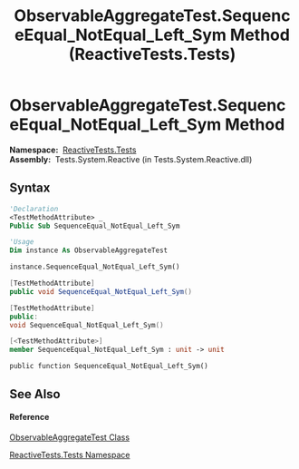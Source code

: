 ﻿---
title: ObservableAggregateTest.SequenceEqual_NotEqual_Left_Sym Method  (ReactiveTests.Tests)
TOCTitle: SequenceEqual_NotEqual_Left_Sym Method
ms:assetid: M:ReactiveTests.Tests.ObservableAggregateTest.SequenceEqual_NotEqual_Left_Sym
ms:mtpsurl: https://msdn.microsoft.com/en-us/library/reactivetests.tests.observableaggregatetest.sequenceequal_notequal_left_sym(v=VS.103)
ms:contentKeyID: 36620008
ms.date: 06/28/2011
mtps_version: v=VS.103
f1_keywords:
- ReactiveTests.Tests.ObservableAggregateTest.SequenceEqual_NotEqual_Left_Sym
dev_langs:
- CSharp
- JScript
- VB
- FSharp
- c++
---

# ObservableAggregateTest.SequenceEqual\_NotEqual\_Left\_Sym Method

**Namespace:**  [ReactiveTests.Tests](hh289046\(v=vs.103\).md)  
**Assembly:**  Tests.System.Reactive (in Tests.System.Reactive.dll)

## Syntax

``` vb
'Declaration
<TestMethodAttribute> _
Public Sub SequenceEqual_NotEqual_Left_Sym
```

``` vb
'Usage
Dim instance As ObservableAggregateTest

instance.SequenceEqual_NotEqual_Left_Sym()
```

``` csharp
[TestMethodAttribute]
public void SequenceEqual_NotEqual_Left_Sym()
```

``` c++
[TestMethodAttribute]
public:
void SequenceEqual_NotEqual_Left_Sym()
```

``` fsharp
[<TestMethodAttribute>]
member SequenceEqual_NotEqual_Left_Sym : unit -> unit 
```

``` jscript
public function SequenceEqual_NotEqual_Left_Sym()
```

## See Also

#### Reference

[ObservableAggregateTest Class](hh314823\(v=vs.103\).md)

[ReactiveTests.Tests Namespace](hh289046\(v=vs.103\).md)

